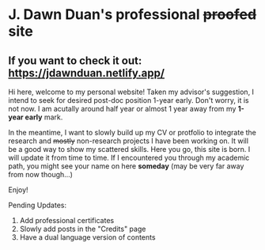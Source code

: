 # J. Dawn Duan's professional ~~proofed~~ site
## If you want to check it out: https://jdawnduan.netlify.app/

Hi here, welcome to my personal website! Taken my advisor's suggestion, I intend to seek for desired post-doc position 1-year early. Don't worry, it is not now. I am acutally around half year or almost 1 year away from my **1-year early** mark.

In the meantime, I want to slowly build up my CV or protfolio to integrate the research and ~~mostly~~ non-research projects I have been working on. It will be a good way to show my scattered skills. Here you go, this site is born. I will update it from time to time. If I encountered you through my academic path, you might see your name on here **someday** (may be very far away from now though...)

Enjoy!

Pending Updates:
1. Add professional certificates
2. Slowly add posts in the "Credits" page
3. Have a dual language version of contents
